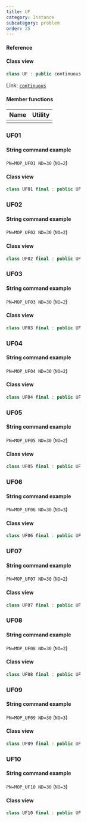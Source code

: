 ```yaml
---
title: UF
category: Instance
subcategory: problem
order: 25
---
```


#### Reference



#### Class view
```c++
class UF : public continuous
```
Link: [`continuous`](../../../Core/problem/continuous)

#### Member functions

|Name|Utility|
|-|-|
|||

### UF01

#### String command example

`PN=MOP_UF01 ND=30` (`NO=2`)

#### Class view

```c++
class UF01 final : public UF
```

### UF02

#### String command example

`PN=MOP_UF02 ND=30` (`NO=2`)

#### Class view

```c++
class UF02 final : public UF
```

### UF03

#### String command example

`PN=MOP_UF03 ND=30` (`NO=2`)

#### Class view

```c++
class UF03 final : public UF
```

### UF04

#### String command example

`PN=MOP_UF04 ND=30` (`NO=2`)

#### Class view

```c++
class UF04 final : public UF
```

### UF05

#### String command example

`PN=MOP_UF05 ND=30` (`NO=2`)

#### Class view

```c++
class UF05 final : public UF
```

### UF06

#### String command example

`PN=MOP_UF06 ND=30` (`NO=3`)

#### Class view

```c++
class UF06 final : public UF
```

### UF07

#### String command example

`PN=MOP_UF07 ND=30` (`NO=2`)

#### Class view

```c++
class UF07 final : public UF
```

### UF08

#### String command example

`PN=MOP_UF08 ND=30` (`NO=2`)

#### Class view

```c++
class UF08 final : public UF
```

### UF09

#### String command example

`PN=MOP_UF09 ND=30` (`NO=3`)

#### Class view

```c++
class UF09 final : public UF
```

### UF10

#### String command example

`PN=MOP_UF10 ND=30` (`NO=3`)

#### Class view

```c++
class UF10 final : public UF
```
